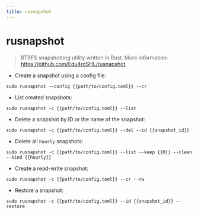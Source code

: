 ```yaml
---
title: rusnapshot
---
```

# rusnapshot

> BTRFS snapshotting utility written in Rust.
> More information: <https://github.com/Edu4rdSHL/rusnapshot>.

- Create a snapshot using a config file:

`sudo rusnapshot --config {{path/to/config.toml}} --cr`

- List created snapshots:

`sudo rusnapshot -c {{path/to/config.toml}} --list`

- Delete a snapshot by ID or the name of the snapshot:

`sudo rusnapshot -c {{path/to/config.toml}} --del --id {{snapshot_id}}`

- Delete all `hourly` snapshots:

`sudo rusnapshot -c {{path/to/config.toml}} --list --keep {{0}} --clean --kind {{hourly}}`

- Create a read-write snapshot:

`sudo rusnapshot -c {{path/to/config.toml}} --cr --rw`

- Restore a snapshot:

`sudo rusnapshot -c {{path/to/config.toml}} --id {{snapshot_id}} --restore`
